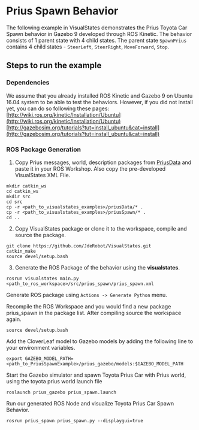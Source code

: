 # Prius Spawn Behavior
The following example in VisualStates demonstrates the Prius Toyota Car Spawn behavior in Gazebo 9 developed through ROS Kinetic. The behavior consists of 1 parent state with 4 child states. The parent state `SpawnPrius` contains 4 child states - `SteerLeft`, `SteerRight`, `MoveForward`, `Stop`.

## Steps to run the example
### Dependencies
We assume that you already installed ROS Kinetic and Gazebo 9 on Ubuntu 16.04 system to be able to test the behaviors. However, if you did not install yet, you can do so following these pages: [http://wiki.ros.org/kinetic/Installation/Ubuntu](http://wiki.ros.org/kinetic/Installation/Ubuntu)  [http://gazebosim.org/tutorials?tut=install_ubuntu&cat=install](http://gazebosim.org/tutorials?tut=install_ubuntu&cat=install)

### ROS Package Generation
1. Copy Prius messages, world, description packages from [PriusData](/PriusData) and paste it in your ROS Workshop. Also copy the pre-developed VisualStates XML File.
```
mkdir catkin_ws
cd catkin_ws
mkdir src
cd src
cp -r <path_to_visualstates_examples>/priusData/* .
cp -r <path_to_visualstates_examples>/priusSpawn/* .
cd ..
```

2. Copy VisualStates package or clone it to the workspace, compile and source the package.
```
git clone https://github.com/JdeRobot/VisualStates.git
catkin_make
source devel/setup.bash
```

3. Generate the ROS Package of the behavior using the **visualstates**.
```
rosrun visualstates main.py <path_to_ros_workspace>/src/prius_spawn/prius_spawn.xml

```
Generate ROS package using `Actions -> Generate Python` menu.

Recompile the ROS Workspace and you would find a new package prius_spawn in the package list. After compiling source the workspace again.

```
source devel/setup.bash
```
Add the CloverLeaf model to Gazebo models by adding the following line to your environment variables.
```
export GAZEBO_MODEL_PATH=<path_to_PriusSpawnExample>/prius_gazebo/models:$GAZEBO_MODEL_PATH
```
Start the Gazebo simulator and spawn Toyota Prius Car with Prius world, using the toyota prius world launch file
```
roslaunch prius_gazebo prius_spawn.launch
```
Run our generated ROS Node and visualize Toyota Prius Car Spawn Behavior.
```
rosrun prius_spawn prius_spawn.py --displaygui=true
```
